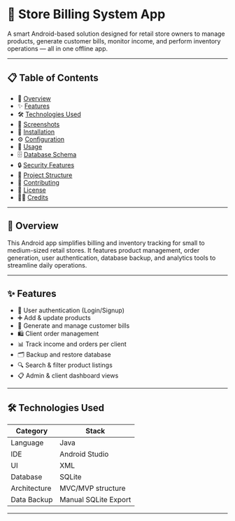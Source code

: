 # 🧾 Store Billing System App

A smart Android-based solution designed for retail store owners to manage products, generate customer bills, monitor income, and perform inventory operations — all in one offline app.

---

## 📋 Table of Contents
- 🎯 [Overview](#overview)
- ✨ [Features](#features)
- 🛠️ [Technologies Used](#technologies-used)
- 📱 [Screenshots](#screenshots)
- 🚀 [Installation](#installation)
- ⚙️ [Configuration](#configuration)
- 📖 [Usage](#usage)
- 🗄️ [Database Schema](#database-schema)
- 🔒 [Security Features](#security-features)
- 📁 [Project Structure](#project-structure)
- 🤝 [Contributing](#contributing)
- 📄 [License](#license)
- 👨‍💻 [Credits](#credits)

---

## 🎯 Overview

This Android app simplifies billing and inventory tracking for small to medium-sized retail stores. It features product management, order generation, user authentication, database backup, and analytics tools to streamline daily operations.

---

## ✨ Features

- 🔐 User authentication (Login/Signup)
- ➕ Add & update products
- 🧾 Generate and manage customer bills
- 🛍️ Client order management
- 📊 Track income and orders per client
- 🗂️ Backup and restore database
- 🔍 Search & filter product listings
- 📋 Admin & client dashboard views

---

## 🛠️ Technologies Used

| Category        | Stack                   |
|----------------|--------------------------|
| Language        | Java                     |
| IDE             | Android Studio           |
| UI              | XML                      |
| Database        | SQLite                   |
| Architecture    | MVC/MVP structure        |
| Data Backup     | Manual SQLite Export     |

---
